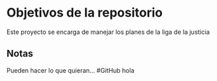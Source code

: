 # Objetivos de la repositorio

Este proyecto se encarga de manejar los planes de la liga de la justicia


## Notas
Pueden hacer lo que quieran...
#GitHub hola 
